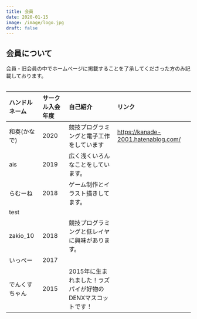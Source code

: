 ```yaml
---
title: 会員
date: 2020-01-15
image: /image/logo.jpg
draft: false
---
```


## 会員について
会員・旧会員の中でホームページに掲載することを了承してくださった方のみ記載しております。  
<br>

|ハンドルネーム|サークル入会年度  | 自己紹介| リンク|
|:---|:---|:---|:---|
|和奏(かなで)|2020|競技プログラミングと電子工作をしています| https://kanade-2001.hatenablog.com/|
|ais  |2019|広く浅くいろんなことをしています。||
| らむーね |2018|ゲーム制作とイラスト描きしてます。| test|
|zakio_10|2018|競技プログラミングと低レイヤに興味があります。| 
|いっぺー|2017|　　
|でんくすちゃん|2015|2015年に生まれました！ラズパイが好物のDENXマスコットです！| 

 